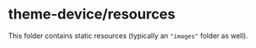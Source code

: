 # theme-device/resources

This folder contains static resources (typically an `"images"` folder as well).
